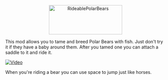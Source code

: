 <p align="center">
    <img src="https://i.imgur.com/91uG3sl.png" width="230" height="92" alt="RideablePolarBears" title ="RideablePolarBears">
</p>

This mod allows you to tame and breed Polar Bears with fish. Just don't try it if they have a baby around them. 
After you tamed one you can attach a saddle to it and ride it.

[![Video](https://img.youtube.com/vi/hlV5Vk-V1DQ/maxresdefault.jpg)](https://youtu.be/hlV5Vk-V1DQ)

When you're riding a bear you can use space to jump just like horses.